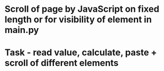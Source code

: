 # Scroll of page by JavaScript on fixed length or for visibility of element in main.py
# Task - read value, calculate, paste + scroll of different elements